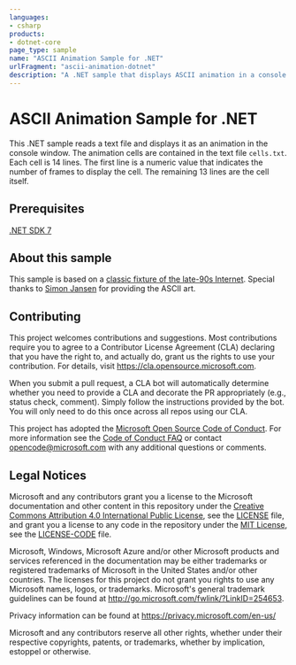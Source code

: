 ```yaml
---
languages:
- csharp
products:
- dotnet-core
page_type: sample
name: "ASCII Animation Sample for .NET"
urlFragment: "ascii-animation-dotnet"
description: "A .NET sample that displays ASCII animation in a console app."
---
```


# ASCII Animation Sample for .NET

This .NET sample reads a text file and displays it as an animation in the console window. The animation cells are contained in the text file `cells.txt`. Each cell is 14 lines. The first line is a numeric value that indicates the number of frames to display the cell. The remaining 13 lines are the cell itself.

## Prerequisites

[.NET SDK 7](https://dotnet.microsoft.com/download/dotnet/7.0)

## About this sample

This sample is based on a [classic fixture of the late-90s Internet](https://lifehacker.com/watch-star-wars-in-text-via-telnet-373571). Special thanks to [Simon Jansen](mailto:asciimation@gmail.com) for providing the ASCII art.

## Contributing

This project welcomes contributions and suggestions.  Most contributions require you to agree to a
Contributor License Agreement (CLA) declaring that you have the right to, and actually do, grant us
the rights to use your contribution. For details, visit https://cla.opensource.microsoft.com.

When you submit a pull request, a CLA bot will automatically determine whether you need to provide
a CLA and decorate the PR appropriately (e.g., status check, comment). Simply follow the instructions
provided by the bot. You will only need to do this once across all repos using our CLA.

This project has adopted the [Microsoft Open Source Code of Conduct](https://opensource.microsoft.com/codeofconduct/).
For more information see the [Code of Conduct FAQ](https://opensource.microsoft.com/codeofconduct/faq/) or
contact [opencode@microsoft.com](mailto:opencode@microsoft.com) with any additional questions or comments.

## Legal Notices

Microsoft and any contributors grant you a license to the Microsoft documentation and other content
in this repository under the [Creative Commons Attribution 4.0 International Public License](https://creativecommons.org/licenses/by/4.0/legalcode),
see the [LICENSE](LICENSE) file, and grant you a license to any code in the repository under the [MIT License](https://opensource.org/licenses/MIT), see the
[LICENSE-CODE](LICENSE-CODE) file.

Microsoft, Windows, Microsoft Azure and/or other Microsoft products and services referenced in the documentation
may be either trademarks or registered trademarks of Microsoft in the United States and/or other countries.
The licenses for this project do not grant you rights to use any Microsoft names, logos, or trademarks.
Microsoft's general trademark guidelines can be found at http://go.microsoft.com/fwlink/?LinkID=254653.

Privacy information can be found at https://privacy.microsoft.com/en-us/

Microsoft and any contributors reserve all other rights, whether under their respective copyrights, patents,
or trademarks, whether by implication, estoppel or otherwise.
